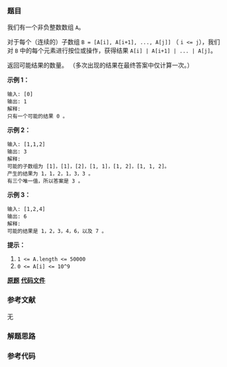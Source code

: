 ### 题目
我们有一个非负整数数组 `A`。

对于每个（连续的）子数组 `B = [A[i], A[i+1], ..., A[j]]` （ `i <= j`），我们对 `B`
中的每个元素进行按位或操作，获得结果 `A[i] | A[i+1] | ... | A[j]`。

返回可能结果的数量。 （多次出现的结果在最终答案中仅计算一次。）



**示例 1：**

    
    
    输入: [0]
    输出: 1
    解释:
    只有一个可能的结果 0 。
    

**示例 2：**

    
    
    输入: [1,1,2]
    输出: 3
    解释:
    可能的子数组为 [1]，[1]，[2]，[1, 1]，[1, 2]，[1, 1, 2]。
    产生的结果为 1，1，2，1，3，3 。
    有三个唯一值，所以答案是 3 。
    

**示例  3：**

    
    
    输入: [1,2,4]
    输出: 6
    解释:
    可能的结果是 1，2，3，4，6，以及 7 。
    



**提示：**

  1. `1 <= A.length <= 50000`
  2. `0 <= A[i] <= 10^9`

 **[原题](https://leetcode-cn.com/problems/bitwise-ors-of-subarrays/)**    **[代码文件]()**


### 参考文献
无

### 解题思路




### 参考代码

```go


```




